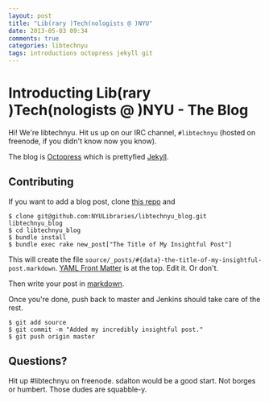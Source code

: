 ```yaml
---
layout: post
title: "Lib(rary )Tech(nologists @ )NYU"
date: 2013-05-03 09:34
comments: true
categories: libtechnyu
tags: introductions octopress jekyll git
---
```


# Introducting Lib(rary )Tech(nologists @ )NYU - The Blog
Hi! We're libtechnyu.  Hit us up on our IRC channel, `#libtechnyu` (hosted on freenode, if you didn't know now you know).



The blog is [Octopress](https://github.com/imathis/octopress) which is prettyfied [Jekyll](https://github.com/mojombo/jekyll).

## Contributing
If you want to add a blog post, clone [this repo]() and 
    
    $ clone git@github.com:NYULibraries/libtechnyu_blog.git libtechnyu_blog
    $ cd libtechnyu_blog
    $ bundle install
    $ bundle exec rake new_post["The Title of My Insightful Post"]

This will create the file `source/_posts/#{data}-the-title-of-my-insightful-post.markdown`.
[YAML Front Matter](https://github.com/mojombo/jekyll/wiki/yaml-front-matter) is at the top. Edit it. Or don't.

Then write your post in [markdown](http://daringfireball.net/projects/markdown/).

Once you're done, push back to master and Jenkins should take care of the rest.

    $ git add source
    $ git commit -m "Added my incredibly insightful post."
    $ git push origin master

## Questions?
Hit up #libtechnyu on freenode.  sdalton would be a good start.  Not borges or humbert.  Those dudes are squabble-y.
